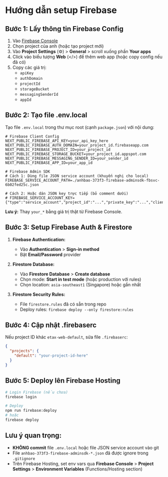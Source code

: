 # Hướng dẫn setup Firebase

## Bước 1: Lấy thông tin Firebase Config

1. Vào [Firebase Console](https://console.firebase.google.com)
2. Chọn project của anh (hoặc tạo project mới)
3. Vào **Project Settings** (⚙️) > **General** > scroll xuống phần **Your apps**
4. Click vào biểu tượng **Web** (</>) để thêm web app (hoặc copy config nếu đã có)
5. Copy các giá trị:
   - `apiKey`
   - `authDomain`
   - `projectId`
   - `storageBucket`
   - `messagingSenderId`
   - `appId`

## Bước 2: Tạo file .env.local

Tạo file `.env.local` trong thư mục root (cạnh `package.json`) với nội dung:

```env
# Firebase Client Config
NEXT_PUBLIC_FIREBASE_API_KEY=your_api_key_here
NEXT_PUBLIC_FIREBASE_AUTH_DOMAIN=your_project_id.firebaseapp.com
NEXT_PUBLIC_FIREBASE_PROJECT_ID=your_project_id
NEXT_PUBLIC_FIREBASE_STORAGE_BUCKET=your_project_id.appspot.com
NEXT_PUBLIC_FIREBASE_MESSAGING_SENDER_ID=your_sender_id
NEXT_PUBLIC_FIREBASE_APP_ID=your_app_id

# Firebase Admin SDK
# Cách 1: Dùng file JSON service account (khuyến nghị cho local)
FIREBASE_SERVICE_ACCOUNT_PATH=./anhbao-373f3-firebase-adminsdk-fbsvc-6b02fed25c.json

# Cách 2: Hoặc dán JSON key trực tiếp (bỏ comment dưới)
# FIREBASE_SERVICE_ACCOUNT_KEY={"type":"service_account","project_id":"...","private_key":"...","client_email":"..."}
```

**Lưu ý:** Thay `your_*` bằng giá trị thật từ Firebase Console.

## Bước 3: Setup Firebase Auth & Firestore

1. **Firebase Authentication:**
   - Vào **Authentication** > **Sign-in method**
   - Bật **Email/Password** provider

2. **Firestore Database:**
   - Vào **Firestore Database** > **Create database**
   - Chọn mode: **Start in test mode** (hoặc production với rules)
   - Chọn location: `asia-southeast1` (Singapore) hoặc gần nhất

3. **Firestore Security Rules:**
   - File `firestore.rules` đã có sẵn trong repo
   - Deploy rules: `firebase deploy --only firestore:rules`

## Bước 4: Cập nhật .firebaserc

Nếu project ID khác `etax-web-default`, sửa file `.firebaserc`:

```json
{
  "projects": {
    "default": "your-project-id-here"
  }
}
```

## Bước 5: Deploy lên Firebase Hosting

```bash
# Login Firebase (nếu chưa)
firebase login

# Deploy
npm run firebase:deploy
# hoặc
firebase deploy
```

## Lưu ý quan trọng:

- **KHÔNG commit** file `.env.local` hoặc file JSON service account vào git
- File `anhbao-373f3-firebase-adminsdk-*.json` đã được ignore trong `.gitignore`
- Trên Firebase Hosting, set env vars qua **Firebase Console** > **Project Settings** > **Environment Variables** (Functions/Hosting section)

